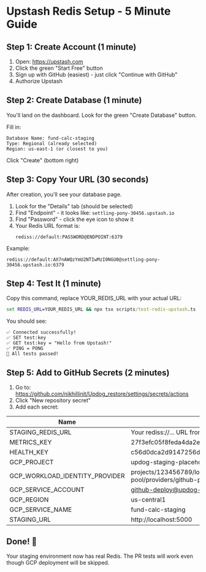 # Upstash Redis Setup - 5 Minute Guide

## Step 1: Create Account (1 minute)

1. Open: https://upstash.com
2. Click the green "Start Free" button
3. Sign up with GitHub (easiest) - just click "Continue with GitHub"
4. Authorize Upstash

## Step 2: Create Database (1 minute)

You'll land on the dashboard. Look for the green "Create Database" button.

Fill in:

```
Database Name: fund-calc-staging
Type: Regional (already selected)
Region: us-east-1 (or closest to you)
```

Click "Create" (bottom right)

## Step 3: Copy Your URL (30 seconds)

After creation, you'll see your database page.

1. Look for the "Details" tab (should be selected)
2. Find "Endpoint" - it looks like: `settling-pony-30456.upstash.io`
3. Find "Password" - click the eye icon to show it
4. Your Redis URL format is:
   ```
   rediss://default:PASSWORD@ENDPOINT:6379
   ```

Example:

```
rediss://default:AX7nAWQzYmU2NTIwMzI0NGU0@settling-pony-30456.upstash.io:6379
```

## Step 4: Test It (1 minute)

Copy this command, replace YOUR_REDIS_URL with your actual URL:

```cmd
set REDIS_URL=YOUR_REDIS_URL && npx tsx scripts/test-redis-upstash.ts
```

You should see:

```
✅ Connected successfully!
✅ SET test:key
✅ GET test:key = "Hello from Upstash!"
✅ PING = PONG
🎉 All tests passed!
```

## Step 5: Add to GitHub Secrets (2 minutes)

1. Go to: https://github.com/nikhillinit/Updog_restore/settings/secrets/actions
2. Click "New repository secret"
3. Add each secret:

| Name                           | Value                                                                                           |
| ------------------------------ | ----------------------------------------------------------------------------------------------- |
| STAGING_REDIS_URL              | Your rediss://... URL from Upstash                                                              |
| METRICS_KEY                    | 27f3efc05f8feda4da2eede2331e130b6c4bf804c0757aff872a7b4a8ae9ac88                                |
| HEALTH_KEY                     | c56d0dca2d9147256da1b0f5c6a7235085789ba222f69a7b45cb47cfafc0658f                                |
| GCP_PROJECT                    | updog-staging-placeholder                                                                       |
| GCP_WORKLOAD_IDENTITY_PROVIDER | projects/123456789/locations/global/workloadIdentityPools/github-pool/providers/github-provider |
| GCP_SERVICE_ACCOUNT            | github-deploy@updog-staging-placeholder.iam.gserviceaccount.com                                 |
| GCP_REGION                     | us-central1                                                                                     |
| GCP_SERVICE_NAME               | fund-calc-staging                                                                               |
| STAGING_URL                    | http://localhost:5000                                                                           |

## Done! 🎉

Your staging environment now has real Redis. The PR tests will work even though
GCP deployment will be skipped.
